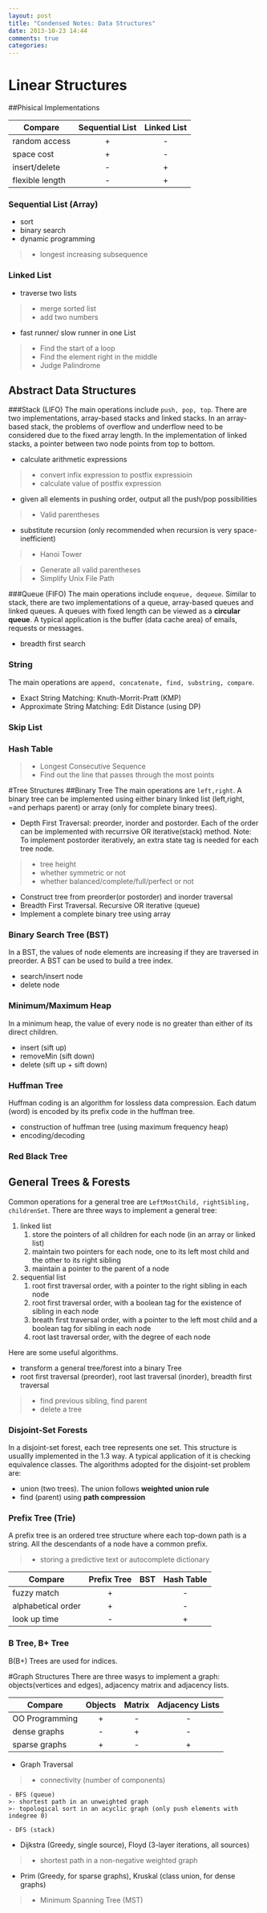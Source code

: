 ```yaml
---
layout: post
title: "Condensed Notes: Data Structures"
date: 2013-10-23 14:44
comments: true
categories: 
---
```

# Linear Structures
##Phisical Implementations

|Compare    |Sequential List|Linked List|
|-----------|:-------------:|:---------:|
|random access  |+  |\- |
|space cost     |+  |\- |
|insert/delete  |\- |+  |
|flexible length|\- |+  |

### Sequential List (Array)
- sort
- binary search
- dynamic programming
>- longest increasing subsequence

### Linked List
- traverse two lists
>- merge sorted list
>- add two numbers

- fast runner/ slow runner in one List
>- Find the start of a loop
>- Find the element right in the middle
>- Judge Palindrome

## Abstract Data Structures

###Stack (LIFO)
The main operations include `push, pop, top`. There are two implementations, array-based stacks and linked stacks. In an array-based stack, the problems of overflow and underflow need to be considered due to the fixed array length. In the implementation of linked stacks, a pointer between two node points from top to bottom.

- calculate arithmetic expressions
>- convert infix expression to postfix expressioin
>- calculate value of postfix expression

- given all elements in pushing order, output all the push/pop possibilities
>- Valid parentheses

- substitute recursion (only recommended when recursion is very space-inefficient)
>- Hanoi Tower

> - Generate all valid parentheses
> - Simplify Unix File Path

###Queue (FIFO)
The main operations include `enqueue, dequeue`. Similar to stack, there are two implementations of a queue, array-based queues and linked queues.
A queues with fixed length can be viewed as a **circular queue**. A typical application is the buffer (data cache area) of emails, requests or messages.

- breadth first search

### String
The main operations are `append, concatenate, find, substring, compare`.

- Exact String Matching: Knuth-Morrit-Pratt (KMP)
- Approximate String Matching: Edit Distance (using DP)

### Skip List

### Hash Table
> - Longest Consecutive Sequence
> - Find out the line that passes through the most points

#Tree Structures
##Binary Tree
The main operations are `left,right`. A binary tree can be implemented using either binary linked list (left,right, =and perhaps parent) or array (only for complete binary trees).

- Depth First Traversal: preorder, inorder and postorder. Each of the order can be implemented with recurrsive OR iterative(stack) method. Note: To implement postorder iteratively, an extra state tag is needed for each tree node.
>- tree height
>- whether symmetric or not
>- whether balanced/complete/full/perfect or not

- Construct tree from preorder(or postorder) and inorder traversal
- Breadth First Traversal. Recursive OR iterative (queue)
- Implement a complete binary tree using array

### Binary Search Tree (BST)
In a BST, the values of node elements are increasing if they are traversed in preorder. A BST can be used to build a tree index.
- search/insert node
- delete node

### Minimum/Maximum Heap
In a minimum heap, the value of every node is no greater than either of its direct children.
- insert (sift up)
- removeMin (sift down)
- delete (sift up + sift down)

### Huffman Tree
Huffman coding is an algorithm for lossless data compression. Each datum (word) is encoded by its prefix code in the huffman tree.
- construction of huffman tree (using maximum frequency heap)
- encoding/decoding

### Red Black Tree

## General Trees & Forests
Common operations for a general tree are `LeftMostChild, rightSibling, childrenSet`. There are three ways to implement a general tree:

1. linked list
    1. store the pointers of all children for each node (in an array or linked list)
    2. maintain two pointers for each node, one to its left most child and the other to its right sibling
    3. maintain a pointer to the parent of a node
2. sequential list
    1. root first traversal order, with a pointer to the right sibling in each node
    2. root first traversal order, with a boolean tag for the existence of sibling in each node
    3. breath first traversal order, with a pointer to the left most child and a boolean tag for sibling in each node
    4. root last traversal order, with the degree of each node

Here are some useful algorithms.

- transform a general tree/forest into a binary Tree
- root first traversal (preorder), root last traversal (inorder), breadth first traversal
>- find previous sibling, find parent
>- delete a tree

### Disjoint-Set Forests
In a disjoint-set forest, each tree represents one set. This structure is usuallly implemented in the 1.3 way. A typical application of it is checking equivalence classes. The algorithms adopted for the disjoint-set problem are:

- union (two trees). The union follows **weighted union rule**
- find (parent) using **path compression**

### Prefix Tree (Trie)
A prefix tree is an ordered tree structure where each top-down path is a string. All the descendants of a node have a common prefix.
>- storing a predictive text or autocomplete dictionary

|Compare    |Prefix Tree|BST|Hash Table|
|-----------|:---------:|:--:|:---------:|
|fuzzy match|+ | | \- |
|alphabetical order|+ | |\- |
|look up time| \- | |+ |

### B Tree, B+ Tree
B(B+) Trees are used for indices.


#Graph Structures
There are three wasys to implement a graph: objects(vertices and edges), adjacency matrix and adjacency lists.

|Compare    |Objects|Matrix|Adjacency Lists|
|-----------|:---------:|:--:|:---------:|
|OO Programming|+ | \- | \- |
|dense graphs| \-| + |\- |
|sparse graphs| + |\- | + |

- Graph Traversal
>- connectivity (number of components)

    - BFS (queue)
    >- shortest path in an unweighted graph
    >- topological sort in an acyclic graph (only push elements with indegree 0)

    - DFS (stack)

- Dijkstra (Greedy, single source), Floyd (3-layer iterations, all sources)
>- shortest path in a non-negative weighted graph

- Prim (Greedy, for sparse graphs), Kruskal (class union, for dense graphs)
>- Minimum Spanning Tree (MST)